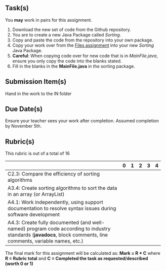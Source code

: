 Task(s)
-------
You **may** work in pairs for this assignment.

1. Download the new set of code from the Github repository.
2. You are to create a new Java Package called _Sorting_.
3. Copy and paste the code from the repository into your own package.
4. Copy your work over from the [Files assignment](https://github.com/mrseidel-classes/ICS4U/tree/master/Assignments/07%20-%20Files%20Assignment) into your new _Sorting_ Java Package.
5. **Careful**: When copying code over for new code that is in _MainFile.java_, ensure you only copy the code into the blanks stated.
6. Fill in the blanks in the **MainFile.java** in the sorting package.

Submission Item(s)
------------------
Hand in the work to the IN folder

Due Date(s)
-----------
Ensure your teacher sees your work after completion.  Assumed completion by November 5th.

Rubric(s)
---------
This rubric is out of a total of 16

| | 0 | 1 | 2 | 3 | 4 |
|---| --- | --- | --- | --- | --- |
|C2.3: Compare the efficiency of sorting algorithms  | | | | | |
|A3.4: Create sorting algorithms to sort the data in an array (or ArrayList) | | | | | |
|A4.1: Work independently, using support documentation to resolve syntax issues during software development  | | | | | |
|A4.3: Create fully documented (and well-named) program code according to industry standards (**javadocs**, block comments, line comments, variable names, etc.)  | | | | | |

The final mark for this assignment will be calculated as: __Mark = R * C__ where **R = Rubric total** and **C = Completed the task as requested/described (worth 0 or 1)**
